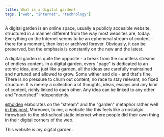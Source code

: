 ```yaml
---
title: What is a digital garden?
tags: ["web", "internet", "technology"]
---
```


A digital garden is an online space, usually a publicly accesible website, structured in a manner different from the way most websites are, today. Everything on the Internet seems to be an ephemeral stream of content - there for a moment, then lost or archived forever. Obviously, it can be preserved, but the emphasis is constantly on the new and the latest.

A digital garden is quite the opposite - a break from the countless streams of endless content. In a digital garden, every "page" is dedicated to an atomic idea, and, just like a garden, all the ideas are carefully maintained and nurtured and allowed to grow. Some wither and die - and that's fine. There is no pressure to churn out content, no race to stay relevant, no fixed structure. It is merely a collection a of thoughts, ideas, essays and any kind of content, richly linked to each other. Any idea can be linked to any other and "nourished" independently.

[@holden](https://twitter.com/holden) elaborates on the "stream" and the "garden" metaphor rather well [in this post.](https://hapgood.us/2015/10/17/the-garden-and-the-stream-a-technopastoral/) Moreover, to me, a website like this feels like a nostalgic throwback to the old-school static internet where people did their own thing in their digital corners of the web.

This website is my digital garden.